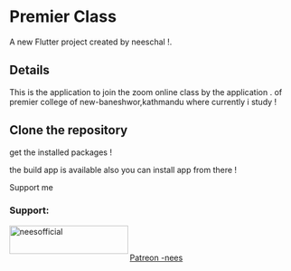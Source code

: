 # Premier Class

A new Flutter project created by neeschal !.

## Details

This is the application to join the zoom online class by the application .
of premier college of new-baneshwor,kathmandu where currently i study !

## Clone the repository
get the installed packages ! 

the build app is available also you can install app from there !

Support me

<h3 align="left">Support:</h3>
<p><a href="https://www.buymeacoffee.com/neesofficial"> <img align="left" src="https://cdn.buymeacoffee.com/buttons/v2/default-yellow.png" height="50" width="210" alt="neesofficial" /></a></p><br><br>

[Patreon -nees](https://www.patreon.com/techneesofficial17)
